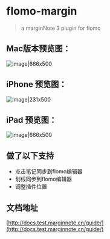 # flomo-margin

> a marginNote 3 plugin for flomo

## Mac版本预览图：

![image|666x500](https://bbs-upload.marginnote.cn/optimized/2X/f/f83c15436a437d05dd2e34c34ebb3ddb0bc26ca7_2_666x500.png) 

## iPhone 预览图：

![image|231x500](https://bbs-upload.marginnote.cn/optimized/2X/e/e3a78c04f5b8feb4a8719b3e0c8563500b0b44d3_2_231x500.png)

## iPad 预览图：

![image|666x500](https://bbs-upload.marginnote.cn/optimized/2X/5/5a1f807fe7ddb96677210ccb4613d5173c900070_2_666x500.jpeg) 

## 做了以下支持

-   点击笔记同步到flomo编辑器
-   划线同步到flomo编辑器
-   调整插件位置

## 文档地址

[http://docs.test.marginnote.cn/guide/](http://docs.test.marginnote.cn/guide/)
